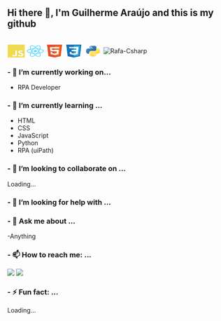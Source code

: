 ## Hi there  👋, I'm Guilherme Araújo and this is my github

<div style="display: inline_block"><br>
  <img align="center" alt="Rafa-Js" height="30" width="40" src="https://raw.githubusercontent.com/devicons/devicon/master/icons/javascript/javascript-plain.svg">
  <img align="center" alt="Rafa-React" height="30" width="40" src="https://raw.githubusercontent.com/devicons/devicon/master/icons/react/react-original.svg">
  <img align="center" alt="Rafa-HTML" height="30" width="40" src="https://raw.githubusercontent.com/devicons/devicon/master/icons/html5/html5-original.svg">
  <img align="center" alt="Rafa-CSS" height="30" width="40" src="https://raw.githubusercontent.com/devicons/devicon/master/icons/css3/css3-original.svg">
  <img align="center" alt="Rafa-Python" height="30" width="40" src="https://raw.githubusercontent.com/devicons/devicon/master/icons/python/python-original.svg">
  <img align="center" alt="Rafa-Csharp" height="30" width="40" src="https://miro.medium.com/max/2400/0*Z9UXYZ4e6P6XIJqQ.png"> 
</div>


### - 🔭 I’m currently working on...
* RPA Developer


### - 🌱 I’m currently learning ...
- HTML
- CSS
- JavaScript
- Python
- RPA (uiPath) 

### - 👯 I’m looking to collaborate on ...
Loading...
### - 🤔 I’m looking for help with ...

### - 💬 Ask me about ...
-Anything
### - 📫 How to reach me: ...
<a href = "mailto:guilherme.jose.ti@gmail.com"><img src="https://img.shields.io/badge/-Gmail-%23333?style=for-the-badge&logo=gmail&logoColor=white" target="_blank"></a>
  <a href="https://www.linkedin.com/in/guillhe/" target="_blank"><img src="https://img.shields.io/badge/-LinkedIn-%230077B5?style=for-the-badge&logo=linkedin&logoColor=white" target="_blank"></a> 

### - ⚡ Fun fact: ...
Loading...
